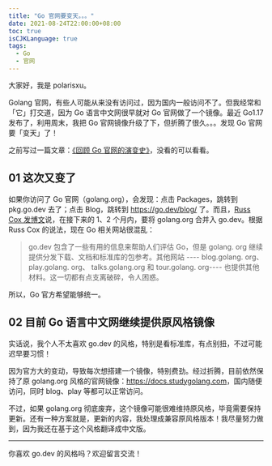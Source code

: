 ```yaml
---
title: "Go 官网要变天。。。"
date: 2021-08-24T22:00:00+08:00
toc: true
isCJKLanguage: true
tags: 
  - Go
  - 官网
---
```


大家好，我是 polarisxu。

Golang 官网，有些人可能从来没有访问过，因为国内一般访问不了。但我经常和「它」打交道，因为 Go 语言中文网很早就对 Go 官网做了一个镜像。最近 Go1.17 发布了，利用周末，我把 Go 官网镜像升级了下，但折腾了很久。。。发现 Go 官网要「变天」了！

之前写过一篇文章：[《回顾 Go 官网的演变史》](https://mp.weixin.qq.com/s/7lkBRmjEkElvqHmJVVBWwQ)，没看的可以看看。

## 01 这次又变了

如果你访问了 Go 官网（golang.org），会发现：点击 Packages，跳转到 pkg.go.dev 去了；点击 Blog，跳转到 <https://go.dev/blog/> 了。而且，[Russ Cox 发博文](https://go.dev/blog/tidy-web)说，在接下来的 1、2 个月内，要将 golang.org 合并入 go.dev。根据 Russ Cox 的说法，现在 Go 相关网站很混乱：

> go.dev 包含了一些有用的信息来帮助人们评估 Go，但是 golang. org 继续提供分发下载、文档和标准库的包参考。其他网站 ---- blog.golang. org、 play.golang. org、 talks.golang.org 和 tour.golang. org---- 也提供其他材料。这一切都有点支离破碎，令人困惑。

所以，Go 官方希望能够统一。

## 02 目前 Go 语言中文网继续提供原风格镜像

实话说，我个人不太喜欢 go.dev 的风格，特别是看标准库，有点别扭，不过可能迟早要习惯！

因为官方大的变动，导致每次想搭建一个镜像，特别费劲。经过折腾，目前依然保持了原 golang.org 风格的官网镜像：<https://docs.studygolang.com>，国内随便访问，同时 blog、play 等都可以正常访问。

不过，如果 golang.org 彻底废弃，这个镜像可能很难维持原风格，毕竟需要保持更新。还有一种方案就是，更新的内容，我处理成兼容原风格版本！我尽量努力做到，因为我还在基于这个风格翻译成中文版。

---

你喜欢 go.dev 的风格吗？欢迎留言交流！

